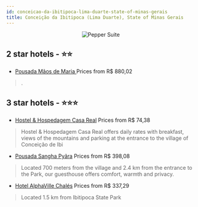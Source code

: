 ```yaml
---
id: conceicao-da-ibitipoca-lima-duarte-state-of-minas-gerais
title: Conceição da Ibitipoca (Lima Duarte), State of Minas Gerais
---
```


<center><img src="https://static.hotelurbano.com/reservas/prod0/6/6430/5616b4858004f_pousada-maos-de-maria.jpg" alt="Pepper Suite" /></center>


##  2 star hotels - ⭐️⭐️

-    [Pousada Mãos de Maria ](https://us.hurb.com/hotels/conceicao-do-ibitipoca/pousada-maos-de-maria-6430?cmp=18055) Prices from R$ 880,02
   > .

##  3 star hotels - ⭐️⭐️⭐️

-    [Hostel & Hospedagem Casa Real](https://us.hurb.com/hotels/conceicao-do-ibitipoca/hostel-hospedagem-casa-real-10589?cmp=18055) Prices from R$ 74,38
   > Hostel & Hospedagem Casa Real offers daily rates with breakfast, views of the mountains and parking at the entrance to the village of Conceição de Ibi
-    [Pousada Sangha Pyãra](https://us.hurb.com/hotels/conceicao-do-ibitipoca/pousada-sangha-pyara-6255?cmp=18055) Prices from R$ 398,08
   > Located 700 meters from the village and 2.4 km from the entrance to the Park, our guesthouse offers comfort, warmth and privacy.
-    [Hotel AlphaVille Chalés](https://us.hurb.com/hotels/conceicao-do-ibitipoca/hotel-alpha-ville-chales-4369?cmp=18055) Prices from R$ 337,29
   > Located 1.5 km from Ibitipoca State Park
